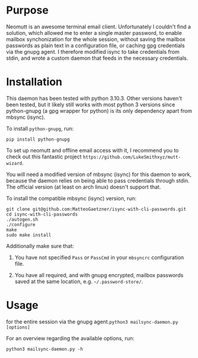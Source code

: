 # Purpose

Neomutt is an awesome terminal email client.
Unfortunately I couldn't find a solution, which allowed me to enter a single
master password, to enable mailbox synchonization for the whole session, without
saving the mailbox passwords as plain text in a configuration file, or caching
gpg credentials via the gnupg agent.
I therefore modified isync to take credentials from stdin, and wrote a custom daemon
that feeds in the necessary credentials.

# Installation

This daemon has been tested with python 3.10.3.
Other versions haven't been tested, but it likely still
works with most python 3 versions since python-gnupg (a gpg wrapper for python)
is its only dependency apart from mbsync (isync).

To install `python-gnupg`, run:

```
pip install python-gnupg 

```

To set up neomutt and offline email access with it, I recommend
you to check out this fantastic project `https://github.com/LukeSmithxyz/mutt-wizard`.

You will need a modified version of mbsync (isync) for this daemon to work, because
the daemon relies on being able to pass credentials through stdin.
The official version (at least on arch linux) doesn't support that.

To install the compatible mbsync (isync) version, run:

```
git clone git@github.com:MatteoGaetzner/isync-with-cli-passwords.git
cd isync-with-cli-passwords
./autogen.sh 
./configure
make
sudo make install
```

Additionally make sure that:

1. You have not specified `Pass` or `PassCmd` in your `mbsyncrc` configuration file.

2. You have all required, and with gnupg encrypted, mailbox passwords saved
at the same location, e.g. `~/.password-store/`.

# Usage

for the entire session via the gnupg agent.`python3 mailsync-daemon.py [options]`

For an overview regarding the available options, run:

`python3 mailsync-daemon.py -h`
